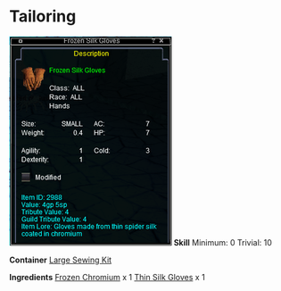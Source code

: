 <!-- TITLE: Frozen Silk Gloves -->
<!-- SUBTITLE: Made of spider silk soaked in chromium -->

# Tailoring
![Frozen Silk Gloves](/uploads/tailoring/frozen-silk-gloves.png "Frozen Silk Gloves")
**Skill**
Minimum: 0
Trivial: 10

**Container**
[Large Sewing Kit](large-sewing-kit)

**Ingredients**
[Frozen Chromium](frozen-chromium) x 1
[Thin Silk Gloves](thin-silk-gloves) x 1